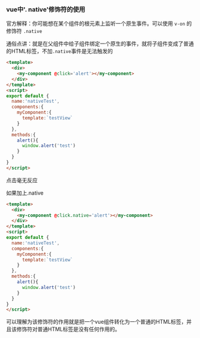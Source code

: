 ### vue中'. native'修饰符的使用

官方解释：你可能想在某个组件的根元素上监听一个原生事件。可以使用 `v-on` 的修饰符 `.native`

通俗点讲：就是在父组件中给子组件绑定一个原生的事件，就将子组件变成了普通的HTML标签，不加`.native`事件是无法触发的

```html
<template>
  <div>
    <my-component @click='alert'></my-component>
  </div>
</template>
<script>
export default {
  name:'nativeTest',
  components:{
    myComponent:{
      template:`testView`
    }
  },
  methods:{
    alert(){
      window.alert('test')
    }
  }
}
</script>
```
点击毫无反应

如果加上.native


```html
<template>
  <div>
    <my-component @click.native='alert'></my-component>
  </div>
</template>
<script>
export default {
  name:'nativeTest',
  components:{
    myComponent:{
      template:`testView`
    }
  },
  methods:{
    alert(){
      window.alert('test')
    }
  }
}
</script>
```

可以理解为该修饰符的作用就是把一个vue组件转化为一个普通的HTML标签，并且该修饰符对普通HTML标签是没有任何作用的。


